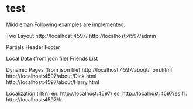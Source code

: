 test
====

Middleman
Following examples are implemented.

Two Layout
	http://localhost:4597/
	http://localhost:4597/admin

Partials
	Header
	Footer

Local Data (from json file)
	Friends List

Dynamic Pages (from json file)
	http://localhost:4597/about/Tom.html
	http://localhost:4597/about/Dick.html
	http://localhost:4597/about/Harry.html

Localization (i18n)
	en: http://localhost:4597/
	es: http://localhost:4597/es
	fr: http://localhost:4597/fr
